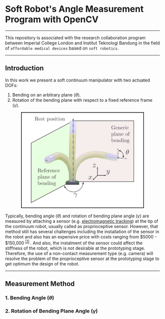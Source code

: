 # Soft Robot's Angle Measurement Program with OpenCV
***
This repository is associated with the research collaboration program between Imperial College London and Institut Teknologi Bandung in the field of `affordable medical devices` based on `soft robotics`.
***

## Introduction
In this work we present a soft continuum manipulator with two actuated DOFs: <br> 
1. Bending on an arbitrary plane (<i>&theta;</i>).
2. Rotation of the bending plane with respect to a fixed reference frame (<i>&gamma;</i>).

<p align="center">
<img
  src="https://github.com/tutla53/angle-measurement/blob/master/img/Robot_Two_DoF_2.jpg"
  alt="soft robot's angle"
  title="Soft Robot Measurement Setup"
  style="display: inline-block; margin: 0 auto; width: 400px">
</p>

Typically, bending angle (<i>&theta;</i>) and rotation of bending plane angle (<i>&gamma;</i>) are measured by attaching a sensor 
(e.g. [electromagnetic tracking](https://www.ndigital.com/technology/em-overview/))
at the tip of the continuum robot, usually called as proprioceptive sensor. However, that method still has several challenges including the installation of the sensor in the robot and also has an expensive price with costs ranging from $5000 - $150,000  <sup> [[1]](https://doi.org/10.1016/B978-0-12-381496-8.00001-9) </sup>.
And also, the instalment of the sensor could affect the stiffness of the robot, which is not desirable at the prototyping stage.
Therefore, the use of a non-contact measurement type (e.g. camera) will resolve the problem of the proprioceptive sensor at the prototyping stage to get optimum the design of the robot.

---

## Measurement Method
### 1. Bending Angle (<i>&theta;</i>)
### 2. Rotation of Bending Plane Angle (<i>&gamma;</i>)


